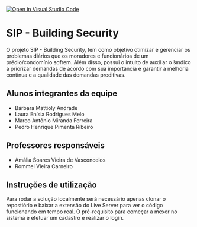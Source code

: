 [![Open in Visual Studio Code](https://classroom.github.com/assets/open-in-vscode-c66648af7eb3fe8bc4f294546bfd86ef473780cde1dea487d3c4ff354943c9ae.svg)](https://classroom.github.com/online_ide?assignment_repo_id=7588938&assignment_repo_type=AssignmentRepo)
# SIP - Building Security
  O projeto SIP - Building Security, tem como objetivo otimizar e gerenciar os problemas diários que os moradores e funcionários de um prédio/condomínio sofrem. Além disso, possui o intuito de auxiliar o ́sındico a priorizar demandas de acordo com sua importância e garantir a melhoria contínua e a qualidade das demandas preditivas.

## Alunos integrantes da equipe

* Bárbara Mattioly Andrade
* Laura Enísia Rodrigues Melo
* Marco Antônio Miranda Ferreira
* Pedro Henrique Pimenta Ribeiro

## Professores responsáveis

* Amália Soares Vieira de Vasconcelos
* Rommel Vieira Carneiro

## Instruções de utilização

Para rodar a solução localmente será necessário apenas clonar o repostiório e baixar a extensão do Live Server para ver o código funcionando em tempo real.
O pré-requisito para começar a mexer no sistema é efetuar um cadastro e realizar o login.
